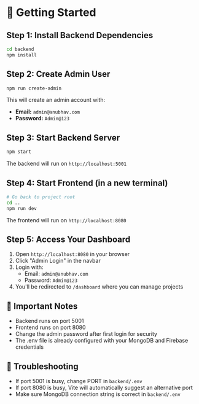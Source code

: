 # 🚀 Getting Started

## Step 1: Install Backend Dependencies
```bash
cd backend
npm install
```

## Step 2: Create Admin User
```bash
npm run create-admin
```

This will create an admin account with:
- **Email:** `admin@anubhav.com`
- **Password:** `Admin@123`

## Step 3: Start Backend Server
```bash
npm start
```
The backend will run on `http://localhost:5001`

## Step 4: Start Frontend (in a new terminal)
```bash
# Go back to project root
cd ..
npm run dev
```
The frontend will run on `http://localhost:8080`

## Step 5: Access Your Dashboard
1. Open `http://localhost:8080` in your browser
2. Click "Admin Login" in the navbar
3. Login with:
   - Email: `admin@anubhav.com`
   - Password: `Admin@123`
4. You'll be redirected to `/dashboard` where you can manage projects

## 📝 Important Notes
- Backend runs on port 5001
- Frontend runs on port 8080
- Change the admin password after first login for security
- The .env file is already configured with your MongoDB and Firebase credentials

## 🔧 Troubleshooting
- If port 5001 is busy, change PORT in `backend/.env`
- If port 8080 is busy, Vite will automatically suggest an alternative port
- Make sure MongoDB connection string is correct in `backend/.env`
